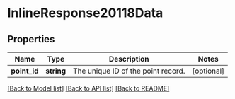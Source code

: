 # InlineResponse20118Data

## Properties
Name | Type | Description | Notes
------------ | ------------- | ------------- | -------------
**point_id** | **string** | The unique ID of the point record. | [optional] 

[[Back to Model list]](../../README.md#documentation-for-models) [[Back to API list]](../../README.md#documentation-for-api-endpoints) [[Back to README]](../../README.md)

